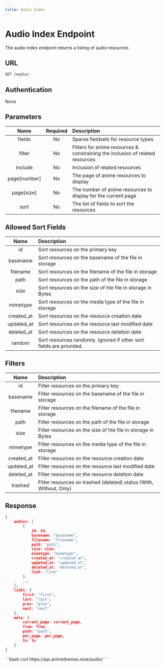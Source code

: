 ```yaml
---
title: Audio Index
---
```


<Block>

# Audio Index Endpoint

The audio index endpoint returns a listing of audio resources.

## URL

```sh
GET /audio/
```

## Authentication

None

## Parameters

| Name         | Required | Description                                                                   |
| :----------: | :------: | :---------------------------------------------------------------------------- |
| fields       | No       | Sparse fieldsets for resource types                                           |
| filter       | No       | Filters for anime resources & constraining the inclusion of related resources |
| include      | No       | Inclusion of related resources                                                |
| page[number] | No       | The page of anime resources to display                                        |
| page[size]   | No       | The number of anime resources to display for the current page                 |
| sort         | No       | The list of fields to sort the resources                                      |

## Allowed Sort Fields

|    Name    | Description                                                         |
| :--------: | :------------------------------------------------------------------ |
| id         | Sort resources on the primary key                                   |
| basename   | Sort resources on the basename of the file in storage               |
| filename   | Sort resources on the filename of the file in storage               |
| path       | Sort resources on the path of the file in storage                   |
| size       | Sort resources on the size of hte file in storage in Bytes          |
| mimetype   | Sort resources on the media type of the file in storage             |
| created_at | Sort resources on the resource creation date                        |
| updated_at | Sort resources on the resource last modified date                   |
| deleted_at | Sort resources on the resource deletion date                        |
| random     | Sort resources randomly. Ignored if other sort fields are provided. |

## Filters

|    Name    | Description                                                        |
| :--------: | :----------------------------------------------------------------- |
| id         | Filter resources on the primary key                                |
| basename   | Filter resources on the basename of the file in storage            |
| filename   | Filter resources on the filename of the file in storage            |
| path       | Filter resources on the path of the file in storage                |
| size       | Filter resources on the size of hte file in storage in Bytes       |
| mimetype   | Filter resources on the media type of the file in storage          |
| created_at | Filter resources on the resource creation date                     |
| updated_at | Filter resources on the resource last modified date                |
| deleted_at | Filter resources on the resource deletion date                     |
| trashed    | Filter resources on trashed (deleted) status {With, Without, Only} |

## Response

```json
{
    audios: [
        {
            id: id,
            basename: "basename",
            filename: "filename",
            path: "path",
            size: size,
            mimetype: "mimetype",
            created_at: "created_at",
            updated_at: "updated_at",
            deleted_at: "deleted_at",
            link: "link"
        },
        ...
    ],
    links: {
        first: "first",
        last: "last",
        prev: "prev",
        next: "next"
    },
    meta: {
        current_page: current_page,
        from: from,
        path: "path",
        per_page: per_page,
        to: to
    }
}
```

<Example>

<CURL>
```bash
curl https://api.animethemes.moe/audio/
```
</CURL>

</Example>

</Block>